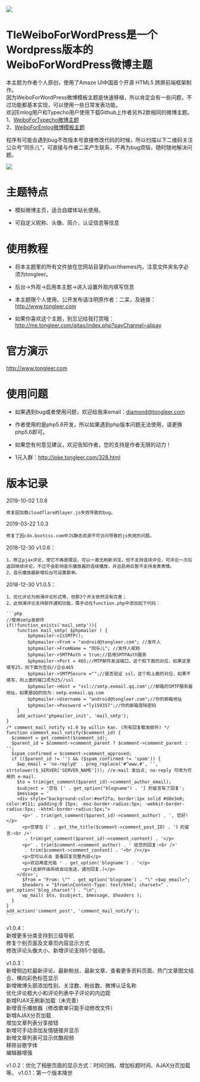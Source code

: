 <img src="https://ws3.sinaimg.cn/large/ecabade5ly1ftt995wyw3j211i0hkh5v.jpg">

# TleWeiboForWordPress是一个Wordpress版本的WeiboForWordPress微博主题

本主题为作者个人原创，使用了Amaze UI中国首个开源 HTML5 跨屏前端框架制作。<br />
因为WeiboForWordPress微博模板主题是快速移植，所以肯定会有一些问题，不过功能都基本实现，可以使用一些日常发表功能。<br />
欢迎Emlog用户和Typecho用户使用下载Github上作者另外2款相同的微博主题。<br />
1、<a href="https://github.com/muzishanshi/tongleer">WeiboForTypecho微博主题</a><br />
2、<a href="https://github.com/muzishanshi/tongleer_for_emlog">WeiboForEmlog微博模板主题</a><br />

程序有可能会遇到bug不改版本号直接修改代码的时候，所以扫描以下二维码关注公众号“同乐儿”，可直接与作者二呆产生联系，不再为bug烦恼，随时随地解决问题。

<img src="http://me.tongleer.com/content/uploadfile/201706/008b1497454448.png">

# 主题特点
 - 模拟微博主页，适合自媒体站长使用。

 - 可自定义昵称、头像、简介、认证信息等信息

# 使用教程
 - 将本主题里的所有文件放在您网站目录的usr/themes内，注意文件夹名字必须为tongleer。

 - 后台->外观->启用本主题->进入设置外观内填写信息

 - 本主题限个人使用，公开发布请注明原作者：二呆，及链接：http://www.tongleer.com

 - 如果你喜欢这个主题，别忘记给我打赏哦：http://me.tongleer.com/qitao/index.php?payChannel=alipay

# 官方演示
http://www.tongleer.com

# 使用问题
 - 如果遇到bug或者使用问题，欢迎给我来email：diamond@tongleer.com
 
 - 作者使用的是php5.6开发，所以如果遇到php版本问题无法使用，请更换php5.6即可。
 
 - 如果您有何意见建议，欢迎告知作者，您的支持是作者无限的动力！

 - 1元入群：http://joke.tongleer.com/328.html

# 版本记录
2019-10-02 1.0.8

	修复因加载cloudflare的layer.js失效导致的bug。

2019-03-22 1.0.3

	修复了因cdn.bootcss.com中JS静态资源不可访问导致的js失效的问题。
	
2018-12-30 v1.0.6：

	1、修正pjax评论，使它不再是摆设，可以一直无刷新浏览，但不支持连续评论，可评论一次后返回继续评论，不过不会影响音乐播放器的连续播放，并且启用后暂不支持发表表情。
	2、音乐播放器新增后台可设置歌单。
	
2018-12-30 V1.0.5：

	1、优化评论为侧滑评论形式等，但那3个开关依然没有完善；
	2、此侧滑评论支持邮件通知功能，需手动在function.php中添加如下代码：
	
	```php
	//使用smtp发邮件
	if(!function_exists('mail_smtp')){
		function mail_smtp( $phpmailer ) {
			$phpmailer->IsSMTP();
			$phpmailer->From = "android@tongleer.com"; //发件人
			$phpmailer->FromName = "同乐儿"; //发件人昵称
			$phpmailer->SMTPAuth = true;//启用SMTPAuth服务
			$phpmailer->Port = 465;//MTP邮件发送端口，这个和下面的对应，如果这里填写25，则下面为空白//企业465
			$phpmailer->SMTPSecure ="";//是否验证 ssl，这个和上面的对应，如果不填写，则上面的端口须为25//ssl
			$phpmailer->Host = "ssl://smtp.exmail.qq.com";//邮箱的SMTP服务器地址，如果是QQ的则为：smtp.exmail.qq.com
			$phpmailer->Username = "android@tongleer.com";//你的邮箱地址
			$phpmailer->Password ="ly159357";//你的邮箱登陆密码
		}
		add_action('phpmailer_init', 'mail_smtp');
	}
	/* comment_mail_notify v1.0 by willin kan. (所有回复都发邮件) */
	function comment_mail_notify($comment_id) {
	  $comment = get_comment($comment_id);
	  $parent_id = $comment->comment_parent ? $comment->comment_parent : '';
	  $spam_confirmed = $comment->comment_approved;
	  if (($parent_id != '') && ($spam_confirmed != 'spam')) {
		$wp_email = 'no-reply@' . preg_replace('#^www.#', '', strtolower($_SERVER['SERVER_NAME'])); //e-mail 发出点, no-reply 可改为可用的 e-mail.
		$to = trim(get_comment($parent_id)->comment_author_email);
		$subject = '您在 [' . get_option("blogname") . '] 的留言有了回复';
		$message = '
		<div style="background-color:#eef2fa; border:1px solid #d8e3e8; color:#111; padding:0 15px; -moz-border-radius:5px; -webkit-border-radius:5px; -khtml-border-radius:5px;">
		  <p>' . trim(get_comment($parent_id)->comment_author) . ', 您好!</p>
		  <p>您曾在《' . get_the_title($comment->comment_post_ID) . '》的留言:<br />'
		   . trim(get_comment($parent_id)->comment_content) . '</p>
		  <p>' . trim($comment->comment_author) . ' 给您的回复:<br />'
		   . trim($comment->comment_content) . '<br /></p>
		  <p>您可以点击 查看回复完整內容</p>
		  <p>欢迎再度光临 ' . get_option('blogname') . '</p>
		  <p>(此邮件由系统自动发送，请勿回复.)</p>
		</div>';
		  $from = "From: \"" . get_option('blogname') . "\" <$wp_email>";
		  $headers = "$from\nContent-Type: text/html; charset=" . get_option('blog_charset') . "\n";
		  wp_mail( $to, $subject, $message, $headers );
	  }
	}
	add_action('comment_post', 'comment_mail_notify');
	```
	
v1.0.4：<br />
	新增更多分类支持到三级导航<br />
	修复个别页面及文章页内容显示方式<br />
	修改评论头像大小、新增评论支持5个层级。
	
v1.0.3：<br />
	新增侧边栏最新评论、最新粉丝、最新文章、查看更多资料页面、热门文章图文结合、横向彩色标签显示<br />
	新增微博头部添加性别、关注数、粉丝数、微博认证名称<br />
	优化评论框大小和评论列表中子评论的内边距<br />
	新增PJAX无刷新加载（未完善）<br />
	新增音乐播放器（修改歌单只能手动修改文件）<br />
	新增AJAX分页加载<br />
	增加文章列表分享按钮<br />
	新增可手动添加友情链接并显示<br />
	新增文章列表可显示优酷视频<br />
	移除谷歌字体<br />
	编辑器增强
	
v1.0.2：优化了相册页面的显示方式：时间归档、增加标题时间、AJAX分页加载等。
v1.0.1：第一个版本降世